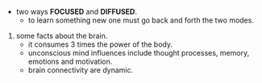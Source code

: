 - two ways **FOCUSED** and **DIFFUSED**.
	- to learn something new one must go back and forth the two modes.
1. some facts about the brain.
	- it consumes 3 times the power of the body.
	- unconscious mind influences include thought processes, memory, emotions and motivation.
	- brain connectivity are dynamic.  